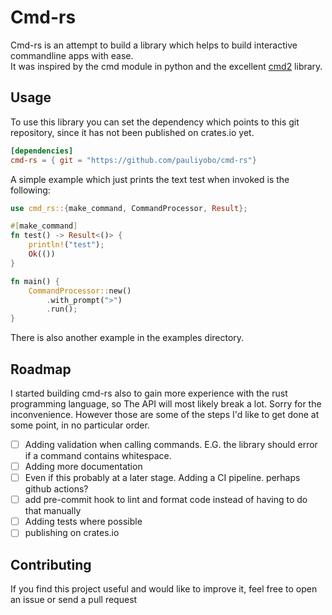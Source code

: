 # Cmd-rs
Cmd-rs is an attempt to build a library which helps to build interactive commandline apps with ease.  
It was inspired by the cmd module in python and the excellent [cmd2](https://github.com/python-cmd2/cmd2) library.  
## Usage
To use this library you can set the dependency which points to this git repository, since it has not been published on crates.io yet.  

```toml
[dependencies]
cmd-rs = { git = "https://github.com/pauliyobo/cmd-rs"}
```

A simple example which just prints the text test when invoked is the following:

```rust
use cmd_rs::{make_command, CommandProcessor, Result};

#[make_command]
fn test() -> Result<()> {
    println!("test");
    Ok(())
}

fn main() {
    CommandProcessor::new()
        .with_prompt(">")
        .run();
}
```

There is also another example in the examples directory.
## Roadmap
I started building cmd-rs also to gain more experience with the rust programming language, so The API  will most likely break a lot. Sorry for the inconvenience. However those are  some of the steps I'd like to get done at some point, in no particular order.
* [ ] Adding validation when calling commands. E.G. the library should error if a command contains whitespace.
* [ ] Adding more documentation 
* [ ] Even if this probably at a later stage. Adding a CI pipeline. perhaps github actions?
* [ ] add pre-commit hook to lint and format code instead of having to do that manually
* [ ] Adding tests where possible
* [ ] publishing on crates.io
## Contributing
If you find this project useful and would like to improve it, feel free to open an issue or send a pull request